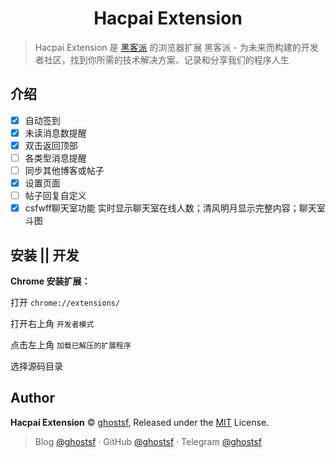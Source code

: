 <h1 align="center">Hacpai Extension</h1>

> Hacpai Extension 是 [黑客派](https://hacpai.com/) 的浏览器扩展
> 黑客派 - 为未来而构建的开发者社区，找到你所需的技术解决方案、记录和分享我们的程序人生

## 介绍

* [X] 自动签到
* [X] 未读消息数提醒
* [X] 双击返回顶部
* [ ] 各类型消息提醒
* [ ] 同步其他博客或帖子
* [X] 设置页面
* [ ] 帖子回复自定义
* [X] csfwff聊天室功能 实时显示聊天室在线人数；清风明月显示完整内容；聊天室斗图

## 安装 || 开发

**Chrome 安装扩展：**

打开 `chrome://extensions/`

打开右上角 `开发者模式`

点击左上角 `加载已解压的扩展程序`

选择源码目录

## Author

**Hacpai Extension** © [ghostsf](https://github.com/ghostsf), Released under the [MIT](./LICENSE) License.<br>

> Blog [@ghostsf](https://ghostsf) · GitHub [@ghostsf](https://github.com/ghostsf) · Telegram [@ghostsf](https://t.me/ghostsf)